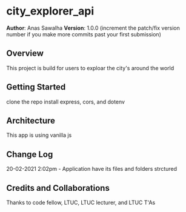 # city_explorer_api

**Author**: Anas Sawalha
**Version**: 1.0.0 (increment the patch/fix version number if you make more commits past your first submission)

## Overview

<!-- Provide a high level overview of what this application is and why you are building it, beyond the fact that it's an assignment for this class. (i.e. What's your problem domain?) -->

This project is build for users to exploar the city's around the world

## Getting Started

<!-- What are the steps that a user must take in order to build this app on their own machine and get it running? -->

clone the repo 
install express, cors, and dotenv

## Architecture

<!-- Provide a detailed description of the application design. What technologies (languages, libraries, etc) you're using, and any other relevant design information. -->

This app is using vanilla js

## Change Log
<!-- Use this area to document the iterative changes made to your application as each feature is successfully implemented. Use time stamps. Here's an examples:

01-01-2001 4:59pm - Application now has a fully-functional express server, with a GET route for the location resource.
 -->

20-02-2021 2:02pm - Application have its files and folders strctured 

## Credits and Collaborations
Thanks to code fellow, LTUC, LTUC lecturer, and LTUC T'As
<!-- Give credit (and a link) to other people or resources that helped you build this application.
